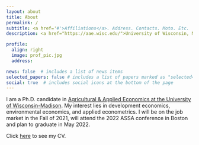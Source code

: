 ```yaml
---
layout: about
title: About
permalink: /
subtitle: <a href='#'>Affiliations</a>. Address. Contacts. Moto. Etc.
description: <a href="https://aae.wisc.edu/">University of Wisconsin, Madison, Department of Agriculture & Applied Economics</a>.

profile:
  align: right
  image: prof_pic.jpg
  address: 

news: false  # includes a list of news items
selected_papers: false # includes a list of papers marked as "selected={true}"
social: true  # includes social icons at the bottom of the page
---
```


<!--- Write your biography here. Tell the world about yourself. Link to your favorite [subreddit](http://reddit.com){:target="\_blank"}. You can put a picture in, too. The code is already in, just name your picture `prof_pic.jpg` and put it in the `img/` folder. -->

<!--- Put your address / P.O. box / other info right below your picture. You can also disable any these elements by editing `profile` property of the YAML header of your `_pages/about.md`. Edit `_bibliography/papers.bib` and Jekyll will render your [publications page](/al-folio/publications/) automatically. --->

I am a Ph.D. candidate in [Agricultural & Applied Economics at the University of Wisconsin-Madison](https://aae.wisc.edu/).
My interest lies in development economics, environmental economics, and applied econometrics.
I will be on the job market in the Fall of 2021, will attend the 2022 ASSA conference in Boston and plan to graduate in May 2022.

Click [here](vitae) to see my CV.

